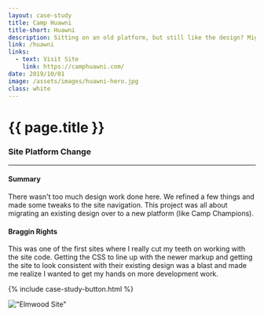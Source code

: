 ```yaml
---
layout: case-study
title: Camp Huawni
title-short: Huawni
description: Sitting on an old platform, but still like the design? Migrate it!
link: /huawni
links:
  - text: Visit Site
    link: https://camphuawni.com/
date: 2019/10/01
image: /assets/images/huawni-hero.jpg
class: white
---
```


# {{ page.title }}
### Site Platform Change
---

#### Summary
There wasn't too much design work done here. We refined a few things and made some tweaks to the site navigation. This project was all about migrating an existing design over to a new platform (like Camp Champions).

#### Braggin Rights
This was one of the first sites where I really cut my teeth on working with the site code. Getting the CSS to line up with the newer markup and getting the site to look consistent with their existing design was a blast and made me realize I wanted to get my hands on more development work.

{% include case-study-button.html %}

!["Elmwood Site"](/assets/images/huawni-full-site.jpg)